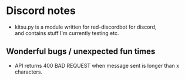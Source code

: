 # Discord notes

- kitsu.py is a module written for red-discordbot for discord,  
and contains stuff I'm currently testing etc.


## Wonderful bugs / unexpected fun times
- API returns 400 BAD REQUEST when message sent is longer than x characters.
